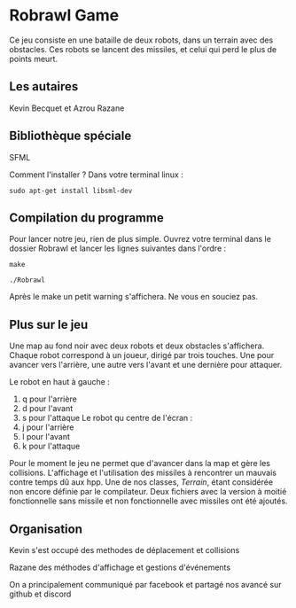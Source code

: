 # Robrawl Game
Ce jeu consiste en une bataille de deux robots, dans un terrain avec des obstacles. Ces robots 
se lancent des missiles, et celui qui perd le plus de points meurt.
## Les autaires 
Kevin Becquet et Azrou Razane
## Bibliothèque spéciale
SFML

Comment l'installer ? Dans votre terminal linux :

`sudo apt-get install libsml-dev`

## Compilation du programme 
Pour lancer notre jeu, rien de plus simple. Ouvrez votre terminal dans le dossier Robrawl et
lancer les lignes suivantes dans l'ordre :

`make`

`./Robrawl`

Après le make un petit warning s'affichera. Ne vous en souciez pas.

## Plus sur le jeu
Une map au fond noir avec deux robots et deux obstacles s'affichera.
Chaque robot correspond à un joueur, dirigé par trois touches. Une pour avancer vers l'arrière,
une autre vers l'avant et une dernière pour attaquer.

Le robot en haut à gauche : 
1. q pour l'arrière 
2. d pour l'avant 
3. s pour l'attaque
Le robot qu centre de l'écran :
1. j pour l'arrière
2. l pour l'avant 
3. k pour l'attaque 

Pour le moment le jeu ne permet que d'avancer dans la map et gère les collisions. L'affichage et 
l'utilisation des missiles à rencontrer un mauvais contre temps dû aux hpp. Une de nos classes, 
*Terrain*, étant considérée non encore définie par le compilateur.
Deux fichiers avec la version à moitié fonctionnelle sans missile et non fonctionnelle avec 
missiles ont été ajoutés.

## Organisation
Kevin s'est occupé des methodes de déplacement et collisions

Razane des méthodes d'affichage et gestions d'événements

On a principalement communiqué par facebook et partagé nos avancé sur github et discord

